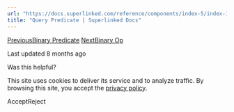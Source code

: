```yaml
---
url: "https://docs.superlinked.com/reference/components/index-5/index-1/query_predicate"
title: "Query Predicate | Superlinked Docs"
---
```


[PreviousBinary Predicate](https://docs.superlinked.com/reference/components/index-5/index-1/binary_predicate) [NextBinary Op](https://docs.superlinked.com/reference/components/index-5/index-1/binary_op)

Last updated 8 months ago

Was this helpful?

This site uses cookies to deliver its service and to analyze traffic. By browsing this site, you accept the [privacy policy](https://superlinked.com/policies/privacy-policy).

AcceptReject